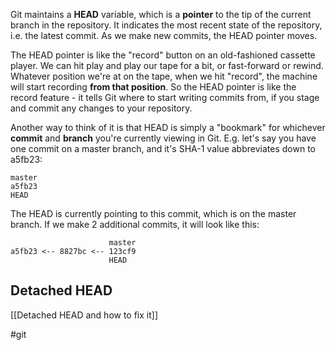 Git maintains a **HEAD** variable, which is a **pointer** to the tip of the current branch in the repository. It indicates the most recent state of the repository, i.e. the latest commit. As we make new commits, the HEAD pointer moves.

The HEAD pointer is like the "record" button on an old-fashioned cassette player. We can hit play and play our tape for a bit, or fast-forward or rewind. Whatever position we're at on the tape, when we hit "record", the machine will start recording **from that position**. So the HEAD pointer is like the record feature - it tells Git where to start writing commits from, if you stage and commit any changes to your repository.

Another way to think of it is that HEAD is simply a "bookmark" for whichever **commit** and **branch** you're currently viewing in Git. E.g. let's say you have one commit on a master branch, and it's SHA-1 value abbreviates down to a5fb23:

	master
	a5fb23
	HEAD
	
The HEAD is currently pointing to this commit, which is on the master branch. If we make 2 additional commits, it will look like this:

	                      master
	a5fb23 <-- 8827bc <-- 123cf9
	                      HEAD
						  
## Detached HEAD
[[Detached HEAD and how to fix it]]

#git